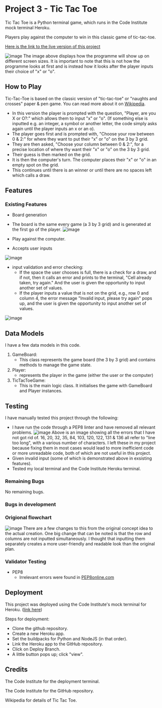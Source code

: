 # Project 3 - Tic Tac Toe

Tic Tac Toe is a Python terminal game, which runs in the Code Institute mock terminal Heroku.

Players play against the computer to win in this classic game of tic-tac-toe.

[Here is the link to the live version of this project](https://project-3-tic-tac-toe-3815fa166ad5.herokuapp.com/)

![image](https://github.com/user-attachments/assets/e6b049ba-711f-48f4-acf3-c696db426273)
The image above displays how the programme  will show up on different screen sizes. It is important to note that this is not how the programme looks at first and is instead how it looks after the player inputs their choice of "x" or "o".

## How to Play
Tic-Tac-Toe is based on the classic version of "tic-tac-toe" or "naughts and crosses" paper & pen game. You can read more about it on [Wikipedia](https://en.wikipedia.org/wiki/Tic-tac-toe).

* In this version the player is prompted with the question, "Player, are you X or O?:" which allows them to input "x" or "o". (If something else is inputted e.g. an integer, a symbol or another letter, the code simply asks again until the player inputs an x or an o).
* The player goes first and is prompted with, "Choose your row between 0 & 2:" for where they want to put their "x" or "o" on the 3 by 3 grid.
* They are then asked, "Choose your column between 0 & 2:", for a precise location of where thy want their "x" or "o" on the 3 by 3 grid.
* Their guess is then marked on the grid.
* It is then the computer's turn. The computer places their "x" or "o" in an empty spot on the grid.
* This continues until there is an winner or until there are no spaces left which calls a draw.

## Features
### Existing Features

* Board generation
 * The board is the same every game (a 3 by 3 grid) and is generated at the first go of the player.
![image](https://github.com/user-attachments/assets/cbebb0b5-e4c7-4ecc-91c4-5f413607dc42)

* Play against the computer.
* Accepts user inputs

![image](https://github.com/user-attachments/assets/133f8180-0365-4d38-a9b6-07eb080d88bb)

* input validation and error checking:
  * If the space the user chooses is full, there is a check for a draw, and if not, then it calls an error and prints to the terminal, "Cell already taken, try again." And the user is given the opportunity to input another set of values.
  * If the player inputs a value that is not on the grid, e.g., row 0 and column 4, the error message "Invalid input, please try again" pops up, and the user is given the opportunity to input another set of values.
  
![image](https://github.com/user-attachments/assets/f26ae5da-3407-4dc2-b5cd-b34e570c4686)

## Data Models
I have a few data models in this code.

1. GameBoard:
   * This class represents the game board (the 3 by 3 grid) and contains methods to manage the game state.
2. Player:
   * represents the player in the game (either the user or the computer)
3. TicTacToeGame:
   * This is the main logic class. It initialises the game with GameBoard and Player instances.

## Testing
I have manually tested this project through the following:
* I have run the code through a PEP8 linter and have removed all relevant problems.
![image](https://github.com/user-attachments/assets/6834c124-f2ed-48d7-b747-3dd33282043e)
Above is an image showing all the errors that I have not got rid of. 16, 20, 32, 35, 84, 103, 120, 122, 131 & 136 all refer to "line too long", with a various number of characters. I left these in my project because fixing them in most cases would lead to more inefficient code or more unreadable code, both of which are not useful in this project.
* Given invalid input (some of which is demonstrated above in exsisting features).
* Tested my local terminal and the Code Institute Heroku terminal.

### Remaining Bugs
No remaining bugs.

### Bugs in development

### Origional flowchart
![image](https://github.com/user-attachments/assets/7e2ebca7-4c4f-42fa-b56d-ba588d1b6792)
There are a few changes to this from the original concept idea to the actual creation. One big change that can be noted is that the row and columns are not inputted simultaneously. I thought that inputting them separately creates a more user-friendly and readable look than the original plan.

### Validator Testing
* PEP8
  * Irrelevant errors were found in [PEP8online.com](https://pep8ci.herokuapp.com/#)

## Deployment
This project was deployed using the Code Institute's mock terminal for Heroku. ([link here](https://project-3-tic-tac-toe-3815fa166ad5.herokuapp.com/))

Steps for deployment:
 * Clone the github repository.
 * Create a new Heroku app.
 * Set the buildpacks for Python and NodeJS (in that order).
 * Link the Heroku app to the GitHub repository.
 * Click on Deploy Branch.
 * A little button pops up; click "view".

## Credits
The Code Institute for the deployment terminal.

The Code Institute for the GitHub repository.

Wikipedia for details of Tic Tac Toe.
